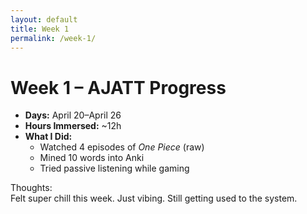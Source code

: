 ```yaml
---
layout: default
title: Week 1
permalink: /week-1/
---
```


# Week 1 – AJATT Progress

- **Days:** April 20–April 26  
- **Hours Immersed:** ~12h  
- **What I Did:**
  - Watched 4 episodes of *One Piece* (raw)
  - Mined 10 words into Anki
  - Tried passive listening while gaming

Thoughts:  
Felt super chill this week. Just vibing. Still getting used to the system.
